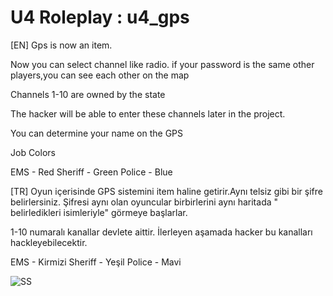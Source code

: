 # U4 Roleplay : u4_gps

[EN]
Gps is now an item.

Now you can select channel like radio. 
if your password is the same other players,you can see each other on the map

Channels 1-10 are owned by the state

The hacker will be able to enter these channels later in the project.

You can determine your name on the GPS

Job Colors

EMS - Red
Sheriff - Green
Police - Blue


[TR]
Oyun içerisinde GPS sistemini item haline getirir.Aynı telsiz gibi bir şifre belirlersiniz. Şifresi aynı olan oyuncular birbirlerini aynı haritada " belirledikleri isimleriyle" görmeye başlarlar.

1-10 numaralı kanallar devlete aittir. İlerleyen aşamada hacker bu kanalları hackleyebilecektir.


EMS - Kirmizi
Sheriff - Yeşil
Police - Mavi


![SS](https://i.hizliresim.com/RX9VZ1.png)
